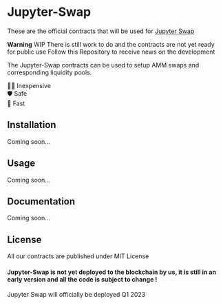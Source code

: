 # Jupyter-Swap

These are the official contracts that will be used for [Jupyter Swap](https://jupyter.tech])

**Warning**
WIP
There is still work to do and the contracts are not yet ready for public use
Follow this Repository to receive news on the development

The Jupyter-Swap contracts can be used to setup AMM swaps and corresponding liquidity pools.

🤌🏼 Inexpensive <br/>
🛡 Safe<br/>
🚀 Fast <br/>

## Installation

Coming soon...

## Usage

Coming soon...

## Documentation

Coming soon...

## License

All our contracts are published under MIT License

#### Jupyter-Swap is not yet deployed to the blockchain by us, it is still in an early version and all the code is subject to change !

Jupyter Swap will officially be deployed Q1 2023
